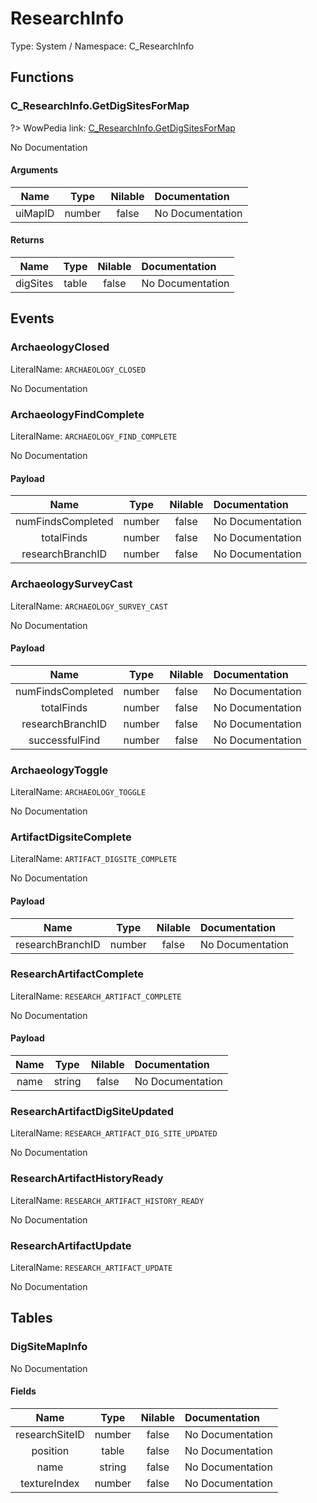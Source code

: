 # ResearchInfo

Type: System / Namespace: C_ResearchInfo

## Functions

### C_ResearchInfo.GetDigSitesForMap
?> WowPedia link: [C_ResearchInfo.GetDigSitesForMap](https://wow.gamepedia.com/API_C_ResearchInfo.GetDigSitesForMap)

No Documentation

#### Arguments
|Name|Type|Nilable|Documentation|
|:---:|:---:|:---:|:---|
|uiMapID|number|false|No Documentation|
#### Returns
|Name|Type|Nilable|Documentation|
|:---:|:---:|:---:|:---|
|digSites|table|false|No Documentation|
## Events

### ArchaeologyClosed
LiteralName: `ARCHAEOLOGY_CLOSED`

No Documentation

### ArchaeologyFindComplete
LiteralName: `ARCHAEOLOGY_FIND_COMPLETE`

No Documentation

#### Payload
|Name|Type|Nilable|Documentation|
|:---:|:---:|:---:|:---|
|numFindsCompleted|number|false|No Documentation|
|totalFinds|number|false|No Documentation|
|researchBranchID|number|false|No Documentation|
### ArchaeologySurveyCast
LiteralName: `ARCHAEOLOGY_SURVEY_CAST`

No Documentation

#### Payload
|Name|Type|Nilable|Documentation|
|:---:|:---:|:---:|:---|
|numFindsCompleted|number|false|No Documentation|
|totalFinds|number|false|No Documentation|
|researchBranchID|number|false|No Documentation|
|successfulFind|number|false|No Documentation|
### ArchaeologyToggle
LiteralName: `ARCHAEOLOGY_TOGGLE`

No Documentation

### ArtifactDigsiteComplete
LiteralName: `ARTIFACT_DIGSITE_COMPLETE`

No Documentation

#### Payload
|Name|Type|Nilable|Documentation|
|:---:|:---:|:---:|:---|
|researchBranchID|number|false|No Documentation|
### ResearchArtifactComplete
LiteralName: `RESEARCH_ARTIFACT_COMPLETE`

No Documentation

#### Payload
|Name|Type|Nilable|Documentation|
|:---:|:---:|:---:|:---|
|name|string|false|No Documentation|
### ResearchArtifactDigSiteUpdated
LiteralName: `RESEARCH_ARTIFACT_DIG_SITE_UPDATED`

No Documentation

### ResearchArtifactHistoryReady
LiteralName: `RESEARCH_ARTIFACT_HISTORY_READY`

No Documentation

### ResearchArtifactUpdate
LiteralName: `RESEARCH_ARTIFACT_UPDATE`

No Documentation

## Tables

### DigSiteMapInfo

No Documentation

#### Fields
|Name|Type|Nilable|Documentation|
|:---:|:---:|:---:|:---|
|researchSiteID|number|false|No Documentation|
|position|table|false|No Documentation|
|name|string|false|No Documentation|
|textureIndex|number|false|No Documentation|